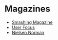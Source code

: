 # Magazines

* [Smashing Magazine](http://www.smashingmagazine.com)
* [User Focus](http://www.userfocus.co.uk/)
* [Nielsen Norman](https://www.nngroup.com/articles/)